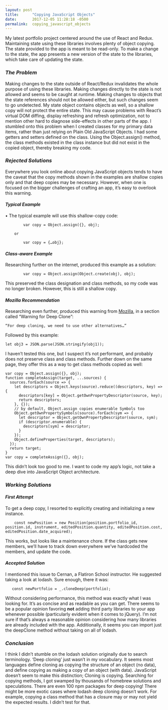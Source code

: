 ```yaml
---
layout: post
title:      "Copying JavaScript Objects"
date:       2017-12-05 11:28:18 -0500
permalink:  copying_javascript_objects
---
```


My latest portfolio project centered around the use of React and Redux.
Maintaining state using these libraries involves plenty of object copying.
The state provided to the app is meant to be read-only.
To make a change to the state, the app presents a new version of the state to the libraries, which take care of updating the state.
### *The Problem*
Making changes to the state outside of React/Redux invalidates the whole purpose of using these libraries.
Making changes directly to the state is not allowed and seems to be caught at runtime.
Making changes to objects that the state references should not be allowed either, but such changes seem to go undetected.
My state object contains objects as well, so a shallow copy will not protect the entire state.
This may cause problems with React’s virtual DOM diffing, display refreshing and refresh optimization, not to mention other hard to diagnose side-effects in other parts of the app.
I stumbled onto this problem when I created classes for my primary data items, rather than just relying on Plain Old JavaScript Objects.
I had some getters and setters defined on the class.
Using the Object.assign() method, the class methods existed in the class instance but did not exist in the copied object, thereby breaking my code.
### *Rejected Solutions*
Everywhere you look online about copying JavaScript objects tends to have the caveat that the copy methods shown in the examples are shallow copies only and that deep copies may be necessary.
However, when one is focused on the bigger challenges of crafting an app, it’s easy to overlook this warning.
#### *Typical Example*
•	The typical example will use this shallow-copy code:
```
        var copy = Object.assign({}, obj);
```
        or
```
        var copy = {…obj};
```
#### *Class-aware Example*
Researching further on the internet, produced this example as a solution:
```
        var copy = Object.assign(Object.create(obj), obj);
```
This preserved the class designation and class methods, so my code was no longer broken.
However, this is still a shallow copy.
#### *Mozilla Recommendation*
Researching even further, produced this warning from [Mozilla](https://developer.mozilla.org/en-US/docs/Web/JavaScript/Reference/Global_Objects/Object/assign), in a section called “Warning for Deep Clone”:
```
“For deep cloning, we need to use other alternatives…”
```
Followed by this example:
```
let obj3 = JSON.parse(JSON.stringify(obj1));
```
I haven’t tested this one, but I suspect it’s not performant, and probably does not preserve class and class methods.
Further down on the same page, they offer this as a way to get class methods copied as well:
```
var copy = Object.assign({}, obj); 
function completeAssign(target, ...sources) {
  sources.forEach(source => {
    let descriptors = Object.keys(source).reduce((descriptors, key) => {
      descriptors[key] = Object.getOwnPropertyDescriptor(source, key);
      return descriptors;
    }, {});
    // by default, Object.assign copies enumerable Symbols too
    Object.getOwnPropertySymbols(source).forEach(sym => {
      let descriptor = Object.getOwnPropertyDescriptor(source, sym);
      if (descriptor.enumerable) {
        descriptors[sym] = descriptor;
      }
    });
    Object.defineProperties(target, descriptors);
  });
  return target;
}
var copy = completeAssign({}, obj);
```
This didn’t look too good to me.
I want to code my app’s logic, not take a deep dive into JavaScript Object architecture.
### *Working Solutions*
#### *First Attempt*
To get a deep copy, I resorted to explicitly creating and initializing a new instance.
```
	const newPosition = new Position(position.portfolio_id, position.id, instrument, editedPosition.quantity, editedPosition.cost, editedPosition.date_acquired);
```
This works, but looks like a maintenance chore.
If the class gets new members, we’ll have to track down everywhere we’ve hardcoded the members, and update the code.
#### *Accepted Solution*
I mentioned this issue to Cernan, a Flatiron School instructor.
He suggested taking a look at lodash. Sure enough, there it was:
```
   const newPortfolio = _.cloneDeep(portfolio);
```
Without considering performance, this method was exactly what I was looking for.
It’s as concise and as readable as you can get.
There seems to be a popular opinion favoring **not** adding third party libraries to your app whenever possible (particularly evident when it comes to jQuery).
I’m not sure if that’s always a reasonable opinion considering how many libraries are already included with the app.
Additionally, it seems you can import just the deepClone method without taking on all of lodash.
### *Conclusion*
I think I didn’t stumble on the lodash solution originally due to search terminology.
‘Deep cloning’ just wasn’t in my vocabulary.
It seems most languages define cloning as copying the structure of an object (no data), and define copying as making a copy of an object (with data).
JavaScript doesn’t seem to make this distinction;
Cloning is copying.
Searching for copying methods, I got swamped by thousands of homebrew solutions and speculations. There are even 100 npm packages for deep copying!
There might be more exotic cases where lodash deep cloning doesn’t work.
For example, copying a class method that has a closure may or may not yield the expected results.
I didn’t test for that.

